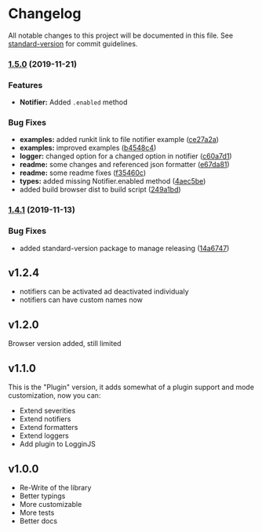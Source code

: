 # Changelog

All notable changes to this project will be documented in this file. See [standard-version](https://github.com/conventional-changelog/standard-version) for commit guidelines.

### [1.5.0](https://github.com/loggin-js/loggin-js/compare/v1.4.2...v1.5.0) (2019-11-21)

### Features
* **Notifier:** Added `.enabled` method

### Bug Fixes

* **examples:** added runkit link to file notifier example ([ce27a2a](https://github.com/loggin-js/loggin-js/commit/ce27a2afede300fc7f3209734f30dcd47357b0d3))
* **examples:** improved examples ([b4548c4](https://github.com/loggin-js/loggin-js/commit/b4548c40c23c84497c66c7cc9ee1cb8f32ad7497))
* **logger:** changed option for a changed option in notifier ([c60a7d1](https://github.com/loggin-js/loggin-js/commit/c60a7d123a2721b727803f0f85f27327b466bbbd))
* **readme:** some changes and referenced json formatter ([e67da81](https://github.com/loggin-js/loggin-js/commit/e67da8148dcc20b570dd6efc2378ed109cfa8dab))
* **readme:** some readme fixes ([f35460c](https://github.com/loggin-js/loggin-js/commit/f35460cd4a20ab08208336ced20ab6878e01c016))
* **types:** added missing Notifier.enabled method ([4aec5be](https://github.com/loggin-js/loggin-js/commit/4aec5bef0af21b1400925fec94c118f4cf12068c))
* added build browser dist to build script ([249a1bd](https://github.com/loggin-js/loggin-js/commit/249a1bd886f9f9a7468688cae9034e00b5de230f))

### [1.4.1](https://github.com/loggin-js/loggin-js/compare/v1.4.0...v1.4.1) (2019-11-13)

### Bug Fixes

* added standard-version package to manage releasing ([14a6747](https://github.com/loggin-js/loggin-js/commit/14a674752c64080d82bd45ae78874adeff829da2))


## v1.2.4
* notifiers can be activated ad deactivated individualy
* notifiers can have custom names now

## v1.2.0
Browser version added, still limited

## v1.1.0
This is the "Plugin" version, it adds somewhat of a plugin support and mode customization, 
now you can:
* Extend severities
* Extend notifiers
* Extend formatters
* Extend loggers
* Add plugin to LogginJS

## v1.0.0
* Re-Write of the library
* Better typings
* More customizable
* More tests
* Better docs
